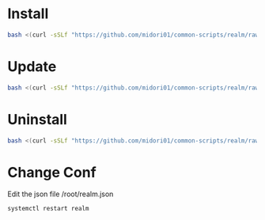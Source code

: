 # Install
```bash
bash <(curl -sSLf "https://github.com/midori01/common-scripts/realm/raw/main/install.sh")
```

# Update
```bash
bash <(curl -sSLf "https://github.com/midori01/common-scripts/realm/raw/main/install.sh") update
```

# Uninstall
```bash
bash <(curl -sSLf "https://github.com/midori01/common-scripts/realm/raw/main/install.sh") uninstall
```
# Change Conf
Edit the json file /root/realm.json
```bash
systemctl restart realm
```
